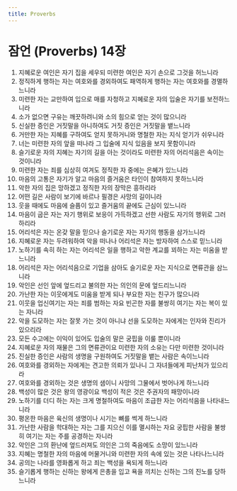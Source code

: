```yaml
---
title: Proverbs
---
```


# 잠언 (Proverbs) 14장
1. 지혜로운 여인은 자기 집을 세우되 미련한 여인은 자기 손으로 그것을 허느니라
1. 정직하게 행하는 자는 여호와를 경외하여도 패역하게 행하는 자는 여호와를 경멸하느니라
1. 미련한 자는 교만하여 입으로 매를 자청하고 지혜로운 자의 입술은 자기를 보전하느니라
1. 소가 없으면 구유는 깨끗하려니와 소의 힘으로 얻는 것이 많으니라
1. 신실한 증인은 거짓말을 아니하여도 거짓 증인은 거짓말을 뱉느니라
1. 거만한 자는 지혜를 구하여도 얻지 못하거니와 명철한 자는 지식 얻기가 쉬우니라
1. 너는 미련한 자의 앞을 떠나라 그 입술에 지식 있음을 보지 못함이니라
1. 슬기로운 자의 지혜는 자기의 길을 아는 것이라도 미련한 자의 어리석음은 속이는 것이니라
1. 미련한 자는 죄를 심상히 여겨도 정직한 자 중에는 은혜가 있느니라
1. 마음의 고통은 자기가 알고 마음의 즐거움은 타인이 참여하지 못하느니라
1. 악한 자의 집은 망하겠고 정직한 자의 장막은 흥하리라
1. 어떤 길은 사람이 보기에 바르나 필경은 사망의 길이니라
1. 웃을 때에도 마음에 슬픔이 있고 즐거움의 끝에도 근심이 있느니라
1. 마음이 굽은 자는 자기 행위로 보응이 가득하겠고 선한 사람도 자기의 행위로 그러하리라
1. 어리석은 자는 온갖 말을 믿으나 슬기로운 자는 자기의 행동을 삼가느니라
1. 지혜로운 자는 두려워하여 악을 떠나나 어리석은 자는 방자하여 스스로 믿느니라
1. 노하기를 속히 하는 자는 어리석은 일을 행하고 악한 계교를 꾀하는 자는 미움을 받느니라
1. 어리석은 자는 어리석음으로 기업을 삼아도 슬기로운 자는 지식으로 면류관을 삼느니라
1. 악인은 선인 앞에 엎드리고 불의한 자는 의인의 문에 엎드리느니라
1. 가난한 자는 이웃에게도 미움을 받게 되나 부요한 자는 친구가 많으니라
1. 이웃을 업신여기는 자는 죄를 범하는 자요 빈곤한 자를 불쌍히 여기는 자는 복이 있는 자니라
1. 악을 도모하는 자는 잘못 가는 것이 아니냐 선을 도모하는 자에게는 인자와 진리가 있으리라
1. 모든 수고에는 이익이 있어도 입술의 말은 궁핍을 이룰 뿐이니라
1. 지혜로운 자의 재물은 그의 면류관이요 미련한 자의 소유는 다만 미련한 것이니라
1. 진실한 증인은 사람의 생명을 구원하여도 거짓말을 뱉는 사람은 속이느니라
1. 여호와를 경외하는 자에게는 견고한 의뢰가 있나니 그 자녀들에게 피난처가 있으리라
1. 여호와를 경외하는 것은 생명의 샘이니 사망의 그물에서 벗어나게 하느니라
1. 백성이 많은 것은 왕의 영광이요 백성이 적은 것은 주권자의 패망이니라
1. 노하기를 더디 하는 자는 크게 명철하여도 마음이 조급한 자는 어리석음을 나타내느니라
1. 평온한 마음은 육신의 생명이나 시기는 뼈를 썩게 하느니라
1. 가난한 사람을 학대하는 자는 그를 지으신 이를 멸시하는 자요 궁핍한 사람을 불쌍히 여기는 자는 주를 공경하는 자니라
1. 악인은 그의 환난에 엎드러져도 의인은 그의 죽음에도 소망이 있느니라
1. 지혜는 명철한 자의 마음에 머물거니와 미련한 자의 속에 있는 것은 나타나느니라
1. 공의는 나라를 영화롭게 하고 죄는 백성을 욕되게 하느니라
1. 슬기롭게 행하는 신하는 왕에게 은총을 입고 욕을 끼치는 신하는 그의 진노를 당하느니라